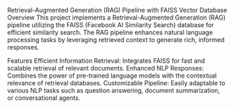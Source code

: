 Retrieval-Augmented Generation (RAG) Pipeline with FAISS Vector Database
Overview
This project implements a Retrieval-Augmented Generation (RAG) pipeline utilizing the FAISS (Facebook AI Similarity Search) database for efficient similarity search. The RAG pipeline enhances natural language processing tasks by leveraging retrieved context to generate rich, informed responses.

Features
Efficient Information Retrieval: Integrates FAISS for fast and scalable retrieval of relevant documents.
Enhanced NLP Responses: Combines the power of pre-trained language models with the contextual relevance of retrieval databases.
Customizable Pipeline: Easily adaptable to various NLP tasks such as question answering, document summarization, or conversational agents.
